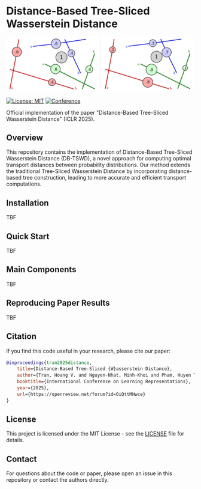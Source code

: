 # Distance-Based Tree-Sliced Wasserstein Distance
<div align="center">
    <img src="assets/splitting-map-visualization.png" width="800px" alt="DB-TSW Overview">
</div>

[![License: MIT](https://img.shields.io/badge/License-MIT-yellow.svg)](https://opensource.org/licenses/MIT)
[![Conference](https://img.shields.io/badge/ICLR-2025-blue)](https://iclr.cc/Conferences/2025)

Official implementation of the paper "Distance-Based Tree-Sliced Wasserstein Distance" (ICLR 2025).


## Overview

This repository contains the implementation of Distance-Based Tree-Sliced Wasserstein Distance (DB-TSWD), a novel approach for computing optimal transport distances between probability distributions. Our method extends the traditional Tree-Sliced Wasserstein Distance by incorporating distance-based tree construction, leading to more accurate and efficient transport computations.

## Installation
TBF

## Quick Start
TBF

## Main Components
TBF

## Reproducing Paper Results
TBF

## Citation

If you find this code useful in your research, please cite our paper:

```bibtex
@inproceedings{tran2025distance,
    title={Distance-Based Tree-Sliced {W}asserstein Distance},
    author={Tran, Hoang V. and Nguyen-Nhat, Minh-Khoi and Pham, Huyen Trang and Chu, Thanh and Le, Tam and Nguyen, Tan Minh},
    booktitle={International Conference on Learning Representations},
    year={2025},
    url={https://openreview.net/forum?id=OiQttMHwce}
}
```

## License

This project is licensed under the MIT License - see the [LICENSE](LICENSE) file for details.

## Contact

For questions about the code or paper, please open an issue in this repository or contact the authors directly.
